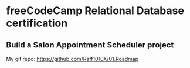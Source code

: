 # freeCodeCamp Relational Database certification

## Build a Salon Appointment Scheduler project

My git repo: https://github.com/Raff1010X/01.Roadmap